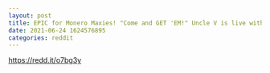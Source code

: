 ```yaml
--- 
layout: post 
title: EPIC for Monero Maxies! "Come and GET 'EM!" Uncle V is live with Max Freeman from Epic Cash. Great new privacy coin. 
date: 2021-06-24 1624576895 
categories: reddit 
--- 
```

https://redd.it/o7bg3y